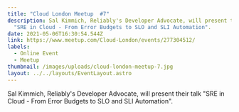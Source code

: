 ```yaml
---
title: "Cloud London Meetup  #7"
description: Sal Kimmich, Reliably's Developer Advocate, will present their talk
  "SRE in Cloud - From Error Budgets to SLO and SLI Automation".
date: 2021-05-06T16:30:54.544Z
link: https://www.meetup.com/Cloud-London/events/277304512/
labels:
  - Online Event
  - Meetup
thumbnail: /images/uploads/cloud-london-meetup-7.jpg
layout: ../../layouts/EventLayout.astro
---
```


Sal Kimmich, Reliably's Developer Advocate, will present their talk "SRE in Cloud - From Error Budgets to SLO and SLI Automation".

